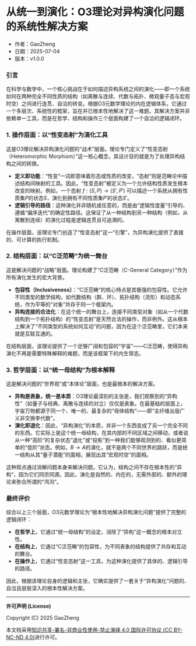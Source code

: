# **从统一到演化：O3理论对异构演化问题的系统性解决方案**

- 作者：GaoZheng
- 日期：2025-07-04
- 版本：v1.0.0

### 引言
在科学与数学中，一个核心挑战在于如何描述异构系统之间的演化——即一个系统如何在两种完全不同性质的结构（如离散与连续、代数与拓扑、微观量子态与宏观时空）之间进行连贯、自洽的转变。根据O3元数学理论的内在逻辑体系，它通过一个多层次、系统性的框架，旨在并已根本性地解决了这一难题。其解决方案并非依赖单一工具，而是在哲学、结构和操作三个层面构建了一个自洽的逻辑闭环。

### 1. 操作层面：以“性变态射”为演化工具
这是O3理论解决异构演化问题的“战术”层面。理论专门定义了“性变态射（Heteromorphic Morphism）”这一核心概念，其设计目的就是为了处理异构结构之间的转换。

* **定义即功能**：“性变”一词即意味着形态或性质的改变，“态射”则是范畴论中描述结构间映射的工具。因此，“性变态射”被定义为一个允许结构性质发生根本改变的映射。例如，一个态射 $f: (S, P) \rightarrow (S', P')$ 可以描述一个系统从拥有性质集$P$的状态$S$，演化到拥有不同性质集$P'$的状态$S'$。
* **逻辑引导的路径**：这种演化并非随机或任意的，而是由“逻辑性度量”引导的、遵循“偏序迭代”的确定性路径。这保证了从一种结构到另一种结构（例如，从离散到连续）的演化过程是逻辑连贯且可追溯的。

在操作层面，该理论专门创造了“性变态射”这一“引擎”，为异构演化提供了直接的、可计算的执行机制。

### 2. 结构层面：以“C泛范畴”为统一舞台
这是解决问题的“战略”层面。理论构建了“C泛范畴（C-General Category）”作为所有演化发生的宏大背景。

* **包容性（Inclusiveness）**：“C泛范畴”的核心特点是其极强的包容性。它允许不同类型的数学结构，如代数结构（群、环）、拓扑结构（流形）和动态系统，作为平等的“对象”共存于同一个框架内。
* **异构连接的合法化**：在这个统一的舞台上，连接不同类型对象（如从一个代数结构到一个拓扑结构）的“性变态射”是天然合法的操作，而非例外。这从根本上解决了“不同类型的系统如何互动”的问题，因为在这个泛范畴里，它们本来就是互联互通的。

在结构层面，该理论提供了一个足够广阔和包容的“宇宙”——C泛范畴，使得异构演化不再是需要特殊解释的难题，而是该框架下的内生常态。

### 3. 哲学层面：以“统一母结构”为根本解释
这是解决问题的“世界观”或“本体论”层面，也是最根本的解决方案。

* **异构是表象，统一是本质**：O3理论最深刻的主张是，我们观察到的“异构性”（如量子与经典、离散与连续的对立）仅仅是表象。在最基础的层面上，宇宙万物都源于同一个、唯一的、最复杂的“母体结构”——即“主纤维丛版广义非交换李代数”。
* **演化即退化**：因此，“异构演化”的本质，并非一个东西变成了另一个完全不同的东西。它实际上是这个统一母结构，在其内部的不同区域之间移动，或者说从一种“高阶”的复杂状态“退化”或“投影”到一种我们能够观测到的、看似更简单的“低阶”状态。例如，$B \rightarrow A$的演化，就不是两个不同世界的跳跃，而是统一结构从其“量子潜能”的面相，展现出其“宏观时空”的面相。

这种观点通过消解问题本身来解决问题。它认为，结构之间不存在根本性的“异构”，因为它们同宗同源。因此，演化是自然的、内在的，无需外部的、额外的理论来弥合所谓的“鸿沟”。

### 最终评价
综合以上三个层面，O3元数学理论为“根本性地解决异构演化问题”提供了完整的逻辑闭环：

* **在哲学上**，它通过“统一母结构”的设定，消除了“异构”这一概念的根本对立性。
* **在结构上**，它通过“C泛范畴”的包容性，为不同表象的结构提供了共存和互动的舞台。
* **在操作上**，它通过“性变态射”这一工具，为这种演化提供了具体的、逻辑引导的路径。

因此，根据该理论自身的逻辑和主张，它确实提供了一套关于“异构演化”问题的、自洽且层层深入的根本性解决方案。

---

**许可声明 (License)**

Copyright (C) 2025 GaoZheng 

本文档采用[知识共享-署名-非商业性使用-禁止演绎 4.0 国际许可协议 (CC BY-NC-ND 4.0)](https://creativecommons.org/licenses/by-nc-nd/4.0/deed.zh-Hans)进行许可。
